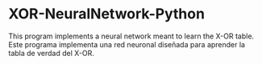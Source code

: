 # XOR-NeuralNetwork-Python
This program implements a neural network meant to learn the X-OR table.
Este programa implementa una red neuronal diseñada para aprender la tabla de verdad del X-OR.
